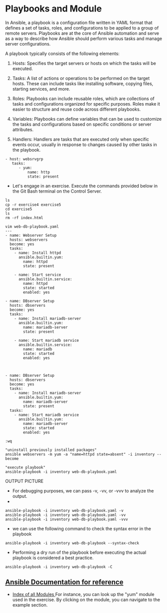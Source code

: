 # Playbooks and Module
In Ansible, a playbook is a configuration file written in YAML format that defines a set of tasks, roles, and configurations to be applied to a group of remote servers. Playbooks are at the core of Ansible automation and serve as a way to describe how Ansible should perform various tasks and manage server configurations.

A playbook typically consists of the following elements:

1. Hosts: Specifies the target servers or hosts on which the tasks will be executed.

2. Tasks: A list of actions or operations to be performed on the target hosts. These can include tasks like installing software, copying files, starting services, and more.

3. Roles: Playbooks can include reusable roles, which are collections of tasks and configurations organized for specific purposes. Roles make it easier to structure and reuse code across different playbooks.

4. Variables: Playbooks can define variables that can be used to customize the tasks and configurations based on specific conditions or server attributes.

5. Handlers: Handlers are tasks that are executed only when specific events occur, usually in response to changes caused by other tasks in the playbook.
```
- host: websrvgrp
   tasks:
      - yum:
          name: http
          state: present
```

- Let's engage in an exercise. Execute the commands provided below in the Git Bash terminal on the Control Server.
  
```
ls
cp -r exercise4 exercise5
cd exercise5
ls
rm -rf index.html

vim web-db-playbook.yaml
---
- name: Webserver Setup
  hosts: webservers
  become: yes
  tasks:
    - name: Install httpd
      ansible.builtin.yum:
        name: httpd
        state: present

    - name: Start service
      ansible.builtin.service:
        name: httpd
        state: started
        enabled: yes

- name: DBserver Setup
  hosts: dbservers
  become: yes
  tasks:
    - name: Install mariadb-server
      ansible.builtin.yum:
        name: mariadb-server
        state: present

    - name: Start mariadb service
      ansible.builtin.service:
        name: mariadb
        state: started
        enabled: yes



- name: DBserver Setup
  hosts: dbservers
  become: yes
  tasks:
    - name: Install mariadb-server
      ansible.builtin.yum:
        name: mariadb-server
        state: present
  tasks:
    - name: Start mariadb service
      ansible.builtin.yum:
        name: mariadb-server
        state: started
        enabled: yes

:wq

"uninstall previously installed packages"
ansible webservers -m yum -a "name=httpd state=absent" -i inventory --become

"execute playbook"
ansible-playbook -i inventory web-db-playbook.yaml

```
OUTPUT PICTURE

- For debugging purposes, we can pass -v, -vv, or -vvv to analyze the output.
- 

```
ansible-playbook -i inventory web-db-playbook.yaml -v
ansible-playbook -i inventory web-db-playbook.yaml -vv
ansible-playbook -i inventory web-db-playbook.yaml -vvv

```
- we can use the following command to check the syntax error in the playbook
  
```
ansible-playbook -i inventory web-db-playbook --syntax-check

```
- Performing a dry run of the playbook before executing the actual playbook is considered a best practice.

```
ansible-playbook -i inventory web-db-playbook -C

```

## <a href="https://docs.ansible.com/ansible/latest/" target="_blank">Ansible Documentation for reference </a>
- <a href="https://docs.ansible.com/ansible/latest/collections/index_module.html" target="_blank">Index of all Modules </a> For instance, you can look up the "yum" module used in the exercise. By clicking on the module, you can navigate to the example section.

